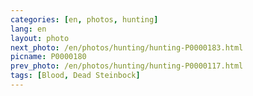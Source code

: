```yaml
---
categories: [en, photos, hunting]
lang: en
layout: photo
next_photo: /en/photos/hunting/hunting-P0000183.html
picname: P0000180
prev_photo: /en/photos/hunting/hunting-P0000117.html
tags: [Blood, Dead Steinbock]
---
```

